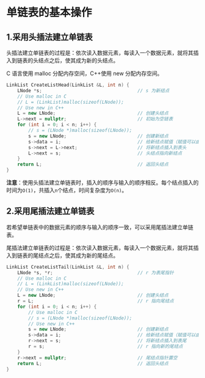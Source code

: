 # 单链表的基本操作

## 1.采用头插法建立单链表

头插法建立单链表的过程是：依次读入数据元素，每读入一个数据元素，就将其插入到链表的头结点之后，使其成为新的头结点。

C 语言使用 malloc 分配内存空间，C++使用 new 分配内存空间。

```c++
LinkList CreateListHead(LinkList &L, int n) {
    LNode *s;                                   // s 为新结点
    // Use malloc in C
    // L = (LinkList)malloc(sizeof(LNode));
    // Use new in C++
    L = new LNode;                              // 创建头结点
    L->next = nullptr;                          // 初始为空链表
    for (int i = 0; i < n; i++) {
        // s = (LNode *)malloc(sizeof(LNode));
        s = new LNode;                          // 创建新结点
        s->data = i;                            // 给新结点赋值（赋值可以由外部输入）
        s->next = L->next;                      // 将新结点插入到表头
        L->next = s;                            // 头结点指向新结点
    }
    return L;                                   // 返回头结点
}
```

**注意**：使用头插法建立单链表时，插入的顺序与输入的顺序相反。每个结点插入的时间为`O(1)`，共插入`n`个结点，时间复杂度为`O(n)`。

## 2.采用尾插法建立单链表

若希望单链表中的数据元素的顺序与输入的顺序一致，可以采用尾插法建立单链表。

尾插法建立单链表的过程是：依次读入数据元素，每读入一个数据元素，就将其插入到链表的尾结点之后，使其成为新的尾结点。

```c++
LinkList CreateListTail(LinkList &L, int n) {
    LNode *s, *r;                               // r 为表尾指针
    // Use malloc in C
    // L = (LinkList)malloc(sizeof(LNode));
    // Use new in C++
    L = new LNode;                              // 创建头结点
    r = L;                                      // r 指向尾结点
    for (int i = 0; i < n; i++) {
        // Use malloc in C
        // s = (LNode *)malloc(sizeof(LNode));
        // Use new in C++
        s = new LNode;                          // 创建新结点
        s->data = i;                            // 给新结点赋值（赋值可以由外部输入）
        r->next = s;                            // 将新结点插入到表尾
        r = s;                                  // r 指向新的尾结点
    }
    r->next = nullptr;                          // 尾结点指针置空
    return L;                                   // 返回头结点
}
```
